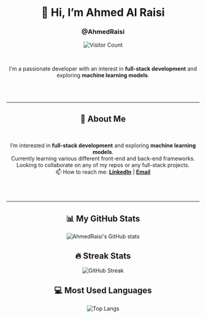 <div align="center">

# 👋 Hi, I’m Ahmed Al Raisi
### @AhmedRaisi

![Visitor Count](https://profile-counter.glitch.me/AhmedRaisi/count.svg)

<br> <!-- Added smaller padding -->

I'm a passionate developer with an interest in **full-stack development** and exploring **machine learning models**.

</div>

<br><br> <!-- Added padding -->

---

<div align="center">

## 🚀 About Me

<br> <!-- Added smaller padding -->

I’m interested in **full-stack development** and exploring **machine learning models**.<br>
Currently learning various different front-end and back-end frameworks.<br>
Looking to collaborate on any of my repos or any full-stack projects.<br>
📫 How to reach me: 
[**LinkedIn**](https://www.linkedin.com/in/ahmedalraisi7/) |
[**Email**](mailto:ahmedalraisi@gmail.com)

</div>

<br><br> <!-- Added padding -->

---

<div align="center">

## 📊 My GitHub Stats

![AhmedRaisi's GitHub stats](https://github-readme-stats.vercel.app/api?username=AhmedRaisi&show_icons=true&theme=radical)

## 🔥 Streak Stats

![GitHub Streak](https://github-readme-streak-stats.herokuapp.com/?user=AhmedRaisi&theme=dark)

## 💻 Most Used Languages

![Top Langs](https://github-readme-stats.vercel.app/api/top-langs/?username=AhmedRaisi&layout=compact&theme=dark)

</div>

<!---
AhmedRaisi/AhmedRaisi is a ✨ special ✨ repository because its `README.md` (this file) appears on your GitHub profile.
You can click the Preview link to take a look at your changes.
--->
